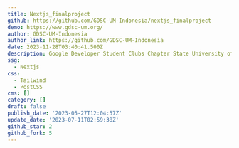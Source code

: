 ```yaml
---
title: Nextjs_finalproject
github: https://github.com/GDSC-UM-Indonesia/nextjs_finalproject
demo: https://www.gdsc-um.org/
author: GDSC-UM-Indonesia
author_link: https://github.com/GDSC-UM-Indonesia
date: 2023-11-28T03:40:41.500Z
description: Google Developer Student Clubs Chapter State University of Malang Website
ssg:
  - Nextjs
css:
  - Tailwind
  - PostCSS
cms: []
category: []
draft: false
publish_date: '2023-05-27T12:04:57Z'
update_date: '2023-07-11T02:59:38Z'
github_star: 2
github_fork: 5
---
```

